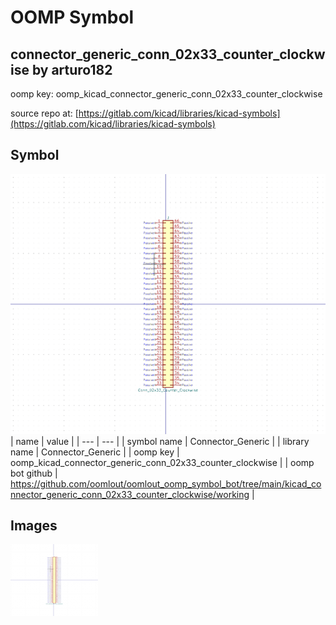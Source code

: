 # OOMP Symbol  
## connector_generic_conn_02x33_counter_clockwise  by arturo182  
  
oomp key: oomp_kicad_connector_generic_conn_02x33_counter_clockwise  
  
source repo at: [https://gitlab.com/kicad/libraries/kicad-symbols](https://gitlab.com/kicad/libraries/kicad-symbols)  
## Symbol  
  
[![working.png](working_600.png)](working.png)  
| name | value | 
| --- | --- | 
| symbol name | Connector_Generic | 
| library name | Connector_Generic | 
| oomp key | oomp_kicad_connector_generic_conn_02x33_counter_clockwise | 
| oomp bot github | https://github.com/oomlout/oomlout_oomp_symbol_bot/tree/main/kicad_connector_generic_conn_02x33_counter_clockwise/working | 
## Images  
  
[![working.png](working_140.png)](working.png)  
